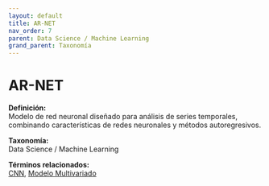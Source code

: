 ```yaml
---
layout: default
title: AR-NET
nav_order: 7
parent: Data Science / Machine Learning
grand_parent: Taxonomía
---
```


# AR-NET

**Definición:**  
Modelo de red neuronal diseñado para análisis de series temporales, combinando características de redes neuronales y métodos autoregresivos.

**Taxonomía:**  
Data Science / Machine Learning

**Términos relacionados:**  
[CNN](https://maleniski.github.io/diccionario-angl-tec-mx/docs/taxonomia/data--science--/--machine--learning/cnn.html), [Modelo Multivariado](https://maleniski.github.io/diccionario-angl-tec-mx/docs/taxonomia/data--science--/--machine--learning/modelo-multivariado.html)
